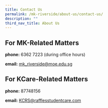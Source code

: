 ```yaml
---
title: Contact Us
permalink: /mk-riverside/about-us/contact-us/
description: ""
third_nav_title: About Us
---
```

**For MK-Related Matters**
--------------------------

**phone:** 6362 7223 (during office hours)

**email:** <a href="mailto:mk_riverside@moe.edu.sg">mk_riverside@moe.edu.sg</a>

**For KCare-Related Matters**
--------------------------------------

**phone:** 87748156

**email:** <a href="mailto:KCRS@rafflesstudentcare.com">KCRS@rafflesstudentcare.com</a>